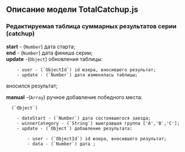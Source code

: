 ## Описание модели TotalCatchup.js

### Редактируемая таблица суммарных результатов серии (catchup)

**start** - (`Number`) дата старта;  
**end** - (`Number`) дата финиша серии;  
**update** -(`Object`) обновления таблицы:

        - user - (`ObjectId`) id юзера, вносившего результат;
        - update - (`Number`) дата изменялась таблицы;

вносился результат;

**manual** -(`Array`) ручное добавление победного места:

      (`Object`)

        - dateStart - (`Number`) дата состоявшегося заезда;
        - winnerCategory - (`String`) выигравшая группа ['A','B','C'];
        - update - (`Object`) добавление результата:

            - user - (`ObjectId`) id юзера, вносившего результат;
            - data - (`Number`) дата ;
